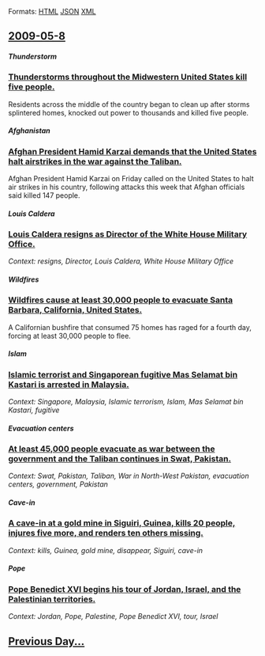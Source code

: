 
Formats: [HTML](2009/05/8/index.html)  [JSON](2009/05/8/index.json)  [XML](2009/05/8/index.xml)  

## [2009-05-8](/news/2009/05/8/index.md)

##### Thunderstorm
### [ Thunderstorms throughout the Midwestern United States kill five people. ](/news/2009/05/8/thunderstorms-throughout-the-midwestern-united-states-kill-five-people.md)
Residents across the middle of the country began to clean up after storms splintered homes, knocked out power to thousands and killed five people.

##### Afghanistan
### [ Afghan President Hamid Karzai demands that the United States halt airstrikes in the war against the Taliban. ](/news/2009/05/8/afghan-president-hamid-karzai-demands-that-the-united-states-halt-airstrikes-in-the-war-against-the-taliban.md)
Afghan President Hamid Karzai on Friday called on the United States to halt air strikes in his country, following attacks this week that Afghan officials said killed 147 people.

##### Louis Caldera
### [ Louis Caldera resigns as Director of the White House Military Office. ](/news/2009/05/8/louis-caldera-resigns-as-director-of-the-white-house-military-office.md)
_Context: resigns, Director, Louis Caldera, White House Military Office_

##### Wildfires
### [ Wildfires cause at least 30,000 people to evacuate Santa Barbara, California, United States. ](/news/2009/05/8/wildfires-cause-at-least-30-000-people-to-evacuate-santa-barbara-california-united-states.md)
A Californian bushfire that consumed 75 homes has raged for a fourth day, forcing at least 30,000 people to flee.

##### Islam
### [ Islamic terrorist and Singaporean fugitive Mas Selamat bin Kastari is arrested in Malaysia. ](/news/2009/05/8/islamic-terrorist-and-singaporean-fugitive-mas-selamat-bin-kastari-is-arrested-in-malaysia.md)
_Context: Singapore, Malaysia, Islamic terrorism, Islam, Mas Selamat bin Kastari, fugitive_

##### Evacuation centers
### [ At least 45,000 people evacuate as war between the government and the Taliban continues in Swat, Pakistan. ](/news/2009/05/8/at-least-45-000-people-evacuate-as-war-between-the-government-and-the-taliban-continues-in-swat-pakistan.md)
_Context: Swat, Pakistan, Taliban, War in North-West Pakistan, evacuation centers, government, Pakistan_

##### Cave-in
### [ A cave-in at a gold mine in Siguiri, Guinea, kills 20 people, injures five more, and renders ten others missing. ](/news/2009/05/8/a-cave-in-at-a-gold-mine-in-siguiri-guinea-kills-20-people-injures-five-more-and-renders-ten-others-missing.md)
_Context: kills, Guinea, gold mine, disappear, Siguiri, cave-in_

##### Pope
### [ Pope Benedict XVI begins his tour of Jordan, Israel, and the Palestinian territories. ](/news/2009/05/8/pope-benedict-xvi-begins-his-tour-of-jordan-israel-and-the-palestinian-territories.md)
_Context: Jordan, Pope, Palestine, Pope Benedict XVI, tour, Israel_

## [Previous Day...](/news/2009/05/7/index.md)

